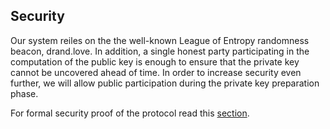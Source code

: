 
## Security
Our system reiles on the the well-known League of Entropy randomness beacon, drand.love. In addition, a single honest party participating in the computation of the public key is enough to ensure that the private key cannot be uncovered ahead of time. In order to increase security even further, we will allow public participation during the private key preparation phase.

For formal security proof of the protocol read this [section](https://).
